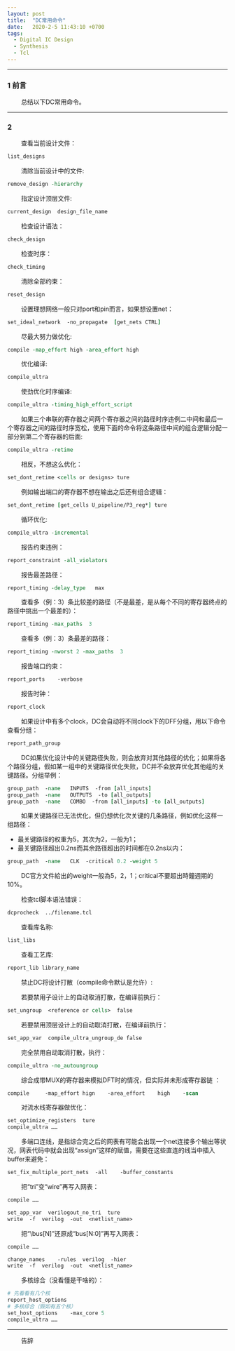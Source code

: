 ```yaml
---
layout: post
title:  "DC常用命令"
date:   2020-2-5 11:43:10 +0700
tags:
  - Digital IC Design
  - Synthesis
  - Tcl
---
```


-------

### 1 前言 

&#160; &#160; &#160; &#160; 总结以下DC常用命令。

----

### 2 

&#160; &#160; &#160; &#160; 查看当前设计文件：

```tcl
list_designs
```

&#160; &#160; &#160; &#160; 清除当前设计中的文件: 

```tcl
remove_design -hierarchy
```

&#160; &#160; &#160; &#160; 指定设计顶层文件:

```tcl
current_design  design_file_name
```

&#160; &#160; &#160; &#160; 检查设计语法：

```tcl
check_design
```

&#160; &#160; &#160; &#160; 检查时序：

```tcl
check_timing
```


&#160; &#160; &#160; &#160; 清除全部约束：

```tcl
reset_design
```

&#160; &#160; &#160; &#160; 设置理想网络一般只对port和pin而言，如果想设置net：

```tcl
set_ideal_network  -no_propagate  [get_nets CTRL]
```


&#160; &#160; &#160; &#160; 尽最大努力做优化:

```tcl
compile -map_effort high -area_effort high
```

&#160; &#160; &#160; &#160; 优化编译:

```tcl
compile_ultra 
```

&#160; &#160; &#160; &#160; 使劲优化时序编译:

```tcl
compile_ultra -timing_high_effort_script
```

&#160; &#160; &#160; &#160; 如果三个串联的寄存器之间两个寄存器之间的路径时序违例二中间和最后一个寄存器之间的路径时序宽松，使用下面的命令将这条路径中间的组合逻辑分配一部分到第二个寄存器的后面:

```tcl
compile_ultra -retime
```

&#160; &#160; &#160; &#160; 相反，不想这么优化：

```tcl
set_dont_retime <cells or designs> ture
```

&#160; &#160; &#160; &#160; 例如输出端口的寄存器不想在输出之后还有组合逻辑：

```tcl
set_dont_retime [get_cells U_pipeline/P3_reg*] ture
```

&#160; &#160; &#160; &#160; 循环优化:

```tcl
compile_ultra -incremental
```

 
&#160; &#160; &#160; &#160; 报告约束违例：

```tcl
report_constraint -all_violators
```

&#160; &#160; &#160; &#160; 报告最差路径：

```tcl
report_timing -delay_type   max
```

&#160; &#160; &#160; &#160; 查看多（例：3）条比较差的路径（不是最差，是从每个不同的寄存器终点的路径中挑出一个最差的）： 

```tcl
report_timing -max_paths  3
```

&#160; &#160; &#160; &#160; 查看多（例：3）条最差的路径：

```tcl
report_timing -nworst 2 -max_paths  3
```


&#160; &#160; &#160; &#160; 报告端口约束：

```tcl
report_ports    -verbose
```

&#160; &#160; &#160; &#160; 报告时钟：

```tcl
report_clock 
```

&#160; &#160; &#160; &#160; 如果设计中有多个clock，DC会自动将不同clock下的DFF分组，用以下命令查看分组：

```tcl
report_path_group 
```

&#160; &#160; &#160; &#160; DC如果优化设计中的关键路径失败，则会放弃对其他路径的优化；如果将各个路径分组，假如某一组中的关键路径优化失败，DC并不会放弃优化其他组的关键路径。分组举例：

```tcl
group_path  -name   INPUTS  -from [all_inputs]
group_path  -name   OUTPUTS  -to [all_outputs]
group_path  -name   COMBO  -from [all_inputs] -to [all_outputs]
```

&#160; &#160; &#160; &#160; 如果关键路径已无法优化，但仍想优化次关键的几条路径，例如优化这样一组路径：
* 最关键路径的权重为5，其次为2，一般为1；
* 最关键路径超出0.2ns而其余路径超出的时间都在0.2ns以内：

```tcl
group_path  -name   CLK  -critical 0.2 -weight 5
```
&#160; &#160; &#160; &#160; DC官方文件給出的weight一般為5，2，1；critical不要超出時鐘週期的10%。

&#160; &#160; &#160; &#160; 检查tcl脚本语法错误：

```tcl
dcprocheck  ../filename.tcl
```

&#160; &#160; &#160; &#160; 查看库名称:

```tcl
list_libs
```

&#160; &#160; &#160; &#160; 查看工艺库:

```tcl
report_lib library_name
```

&#160; &#160; &#160; &#160; 禁止DC将设计打散（compile命令默认是允许）:

&#160; &#160; &#160; &#160; 若要禁用子设计上的自动取消打散，在编译前执行：

```tcl
set_ungroup  <reference or cells>  false
```

&#160; &#160; &#160; &#160; 若要禁用顶层设计上的自动取消打散，在编译前执行：

```tcl
set_app_var  compile_ultra_ungroup_de false
```

&#160; &#160; &#160; &#160; 完全禁用自动取消打散，执行：

```tcl
compile_ultra -no_autoungroup
```

&#160; &#160; &#160; &#160; 综合成带MUX的寄存器来模拟DFT时的情况，但实际并未形成寄存器链 ：

```tcl
compile     -map_effort hign    -area_effort    high    -scan 
```

&#160; &#160; &#160; &#160; 对流水线寄存器做优化：

```tcl
set_optimize_registers  ture
compile_ultra ……
```

&#160; &#160; &#160; &#160; 多端口连线，是指综合完之后的网表有可能会出现一个net连接多个输出等状况，网表代码中就会出现“assign”这样的赋值，需要在这些直连的线当中插入buffer来避免：

```tcl
set_fix_multiple_port_nets  -all    -buffer_constants
```

&#160; &#160; &#160; &#160; 把“tri”变“wire”再写入网表：

```tcl
compile ……

set_app_var  verilogout_no_tri  ture
write  -f  verilog  -out  <netlist_name>
```
&#160; &#160; &#160; &#160; 把“\bus[N]”还原成“bus[N:0]”再写入网表：

```tcl
compile ……

change_names    -rules  verilog  -hier
write  -f  verilog  -out  <netlist_name>
```


&#160; &#160; &#160; &#160; 多核综合（没看懂是干啥的）：

```tcl
# 先看看有几个核
report_host_options 
# 多核综合（假如有五个核）
set_host_options    -max_core 5
compile_ultra ……
```

----
&#160; &#160; &#160; &#160; 告辞
